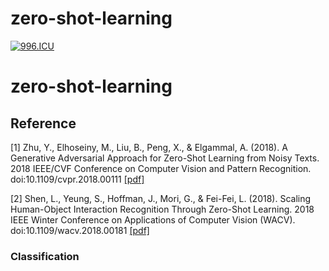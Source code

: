 # zero-shot-learning
[![996.ICU](http://img.shields.io/badge/link-996.icu-red.svg)](https://996.icu)
# zero-shot-learning
## Reference
[1] Zhu, Y., Elhoseiny, M., Liu, B., Peng, X., & Elgammal, A. (2018). A Generative Adversarial Approach for Zero-Shot Learning from Noisy Texts. 2018 IEEE/CVF Conference on Computer Vision and Pattern Recognition. doi:10.1109/cvpr.2018.00111 [[pdf]](https://research.fb.com/wp-content/uploads/2018/06/Generative-Adversarial-Approach-for-Zero-Shot-Learning-from-Noisy-Texts.pdf)

[2] Shen, L., Yeung, S., Hoffman, J., Mori, G., & Fei-Fei, L. (2018). Scaling Human-Object Interaction Recognition Through Zero-Shot Learning. 2018 IEEE Winter Conference on Applications of Computer Vision (WACV). doi:10.1109/wacv.2018.00181 [[pdf]](http://vision.stanford.edu/pdf/shen2018wacv.pdf)

### Classification

